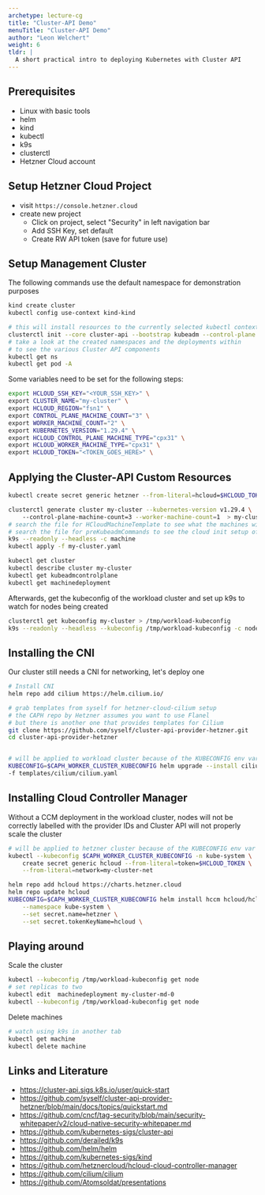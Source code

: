 ```yaml
---
archetype: lecture-cg
title: "Cluster-API Demo"
menuTitle: "Cluster-API Demo"
author: "Leon Welchert"
weight: 6
tldr: |
  A short practical intro to deploying Kubernetes with Cluster API
---
```


## Prerequisites
- Linux with basic tools
- helm
- kind
- kubectl
- k9s
- clusterctl
- Hetzner Cloud account

## Setup Hetzner Cloud Project
- visit `https://console.hetzner.cloud`
- create new project
  - Click on project, select "Security" in left navigation bar
  - Add SSH Key, set default
  - Create RW API token (save for future use)

## Setup Management Cluster

The following commands use the default namespace for demonstration purposes
```{.bash size="scriptsize"}
kind create cluster
kubectl config use-context kind-kind

# this will install resources to the currently selected kubectl context
clusterctl init --core cluster-api --bootstrap kubeadm --control-plane kubeadm --infrastructure hetzner
# take a look at the created namespaces and the deployments within 
# to see the various Cluster API components
kubectl get ns
kubectl get pod -A
```

Some variables need to be set for the following steps:
```{.bash size="scriptsize"}
export HCLOUD_SSH_KEY="<YOUR_SSH_KEY>" \
export CLUSTER_NAME="my-cluster" \
export HCLOUD_REGION="fsn1" \
export CONTROL_PLANE_MACHINE_COUNT="3" \
export WORKER_MACHINE_COUNT="2" \
export KUBERNETES_VERSION="1.29.4" \
export HCLOUD_CONTROL_PLANE_MACHINE_TYPE="cpx31" \
export HCLOUD_WORKER_MACHINE_TYPE="cpx31" \
export HCLOUD_TOKEN="<TOKEN_GOES_HERE>" \
```

## Applying the Cluster-API Custom Resources
```{.bash size="scriptsize"}
kubectl create secret generic hetzner --from-literal=hcloud=$HCLOUD_TOKEN

clusterctl generate cluster my-cluster --kubernetes-version v1.29.4 \ 
    --control-plane-machine-count=3 --worker-machine-count=1  > my-cluster.yaml
# search the file for HCloudMachineTemplate to see what the machines will be based on
# search the file for preKubeadmCommands to see the cloud init setup of k8s
k9s --readonly --headless -c machine
kubectl apply -f my-cluster.yaml
```

```{.bash size="scriptsize"}
kubectl get cluster
kubectl describe cluster my-cluster 
kubectl get kubeadmcontrolplane
kubectl get machinedeployment
```

Afterwards, get the kubeconfig of the workload cluster and set up k9s to watch for nodes being created
```{.bash size="scriptsize"}
clusterctl get kubeconfig my-cluster > /tmp/workload-kubeconfig
k9s --readonly --headless --kubeconfig /tmp/workload-kubeconfig -c node
```

##  Installing the CNI
Our cluster still needs a CNI for networking, let's deploy one
```{.bash size="scriptsize"}
# Install CNI
helm repo add cilium https://helm.cilium.io/

# grab templates from syself for hetzner-cloud-cilium setup
# the CAPH repo by Hetzner assumes you want to use Flanel
# but there is another one that provides templates for Cilium
git clone https://github.com/syself/cluster-api-provider-hetzner.git
cd cluster-api-provider-hetzner


# will be applied to workload cluster because of the KUBECONFIG env var
KUBECONFIG=$CAPH_WORKER_CLUSTER_KUBECONFIG helm upgrade --install cilium cilium/cilium --version 1.14.4 \
-f templates/cilium/cilium.yaml
```


## Installing Cloud Controller Manager
Without a CCM deployment in the workload cluster, nodes will not be correctly labelled with the provider IDs and Cluster API will not properly scale the cluster
```{.bash size="scriptsize"}
# will be applied to hetzner cluster because of the KUBECONFIG env var
kubectl --kubeconfig $CAPH_WORKER_CLUSTER_KUBECONFIG -n kube-system \
    create secret generic hcloud --from-literal=token=$HCLOUD_TOKEN \
    --from-literal=network=my-cluster-net

helm repo add hcloud https://charts.hetzner.cloud
helm repo update hcloud
KUBECONFIG=$CAPH_WORKER_CLUSTER_KUBECONFIG helm install hccm hcloud/hcloud-cloud-controller-manager \
	--namespace kube-system \
	--set secret.name=hetzner \
	--set secret.tokenKeyName=hcloud \

```

## Playing around
Scale the cluster
```{.bash size="scriptsize"}
kubectl --kubeconfig /tmp/workload-kubeconfig get node
# set replicas to two
kubectl edit  machinedeployment my-cluster-md-0
kubectl --kubeconfig /tmp/workload-kubeconfig get node
```

Delete machines
```{.bash size="scriptsize"}
# watch using k9s in another tab
kubectl get machine
kubectl delete machine
```

## Links and Literature
- https://cluster-api.sigs.k8s.io/user/quick-start
- https://github.com/syself/cluster-api-provider-hetzner/blob/main/docs/topics/quickstart.md
- https://github.com/cncf/tag-security/blob/main/security-whitepaper/v2/cloud-native-security-whitepaper.md
- https://github.com/kubernetes-sigs/cluster-api
- https://github.com/derailed/k9s
- https://github.com/helm/helm
- https://github.com/kubernetes-sigs/kind
- https://github.com/hetznercloud/hcloud-cloud-controller-manager
- https://github.com/cilium/cilium
- https://github.com/Atomsoldat/presentations

